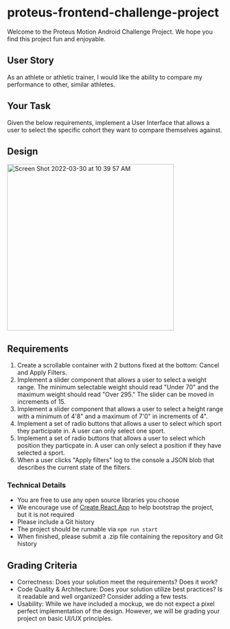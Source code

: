 # proteus-frontend-challenge-project

Welcome to the Proteus Motion Android Challenge Project. We hope you find this project fun and enjoyable.

## User Story

As an athlete or athletic trainer, I would like the ability to compare my performance to other, similar athletes. 

## Your Task

Given the below requirements, implement a User Interface that allows a user to select the specific cohort they want to compare themselves against.

## Design
<img width="388" alt="Screen Shot 2022-03-30 at 10 39 57 AM" src="https://user-images.githubusercontent.com/1988962/160861513-5ee596c2-524a-40bd-88fc-1556bd03c5ea.png">


## Requirements

1. Create a scrollable container with 2 buttons fixed at the bottom: Cancel and Apply Filters.
2. Implement a slider component that allows a user to select a weight range. The minimum selectable weight should read "Under 70" and the maximum weight should read "Over 295." The slider can be moved in increments of 15.
3. Implement a slider component that allows a user to select a height range with a minimum of 4'8" and a maximum of 7'0" in increments of 4".  
4. Implement a set of radio buttons that allows a user to select which sport they participate in. A user can only select one sport.
5. Implement a set of radio buttons that allows a user to select which position they particpate in. A user can only select a position if they have selected a sport. 
6. When a user clicks "Apply filters" log to the console a JSON blob that describes the current state of the filters.

### Technical Details
- You are free to use any open source libraries you choose
- We encourage use of [Create React App](https://create-react-app.dev/) to help bootstrap the project, but it is not required
- Please include a Git history
- The project should be runnable via `npm run start`
- When finished, please submit a .zip file containing the repository and Git history

## Grading Criteria
- Correctness: Does your solution meet the requirements? Does it work?
- Code Quality & Architecture: Does your solution utilize best practices? Is it readable and well organized? Consider adding a few tests.
- Usability: While we have included a mockup, we do not expect a pixel perfect implementation of the design. However, we will be grading your project on basic UI/UX principles.
